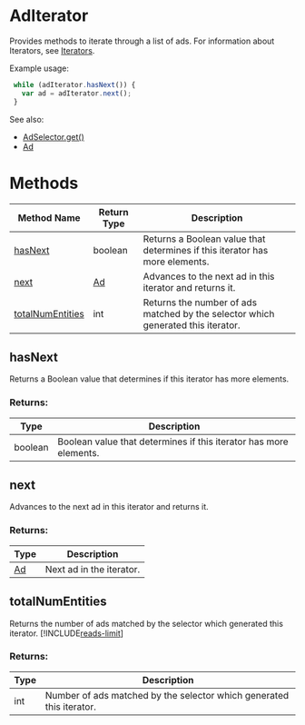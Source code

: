 # AdIterator
Provides methods to iterate through a list of ads. For information about Iterators, see [Iterators](../concepts/iterators).

Example usage:
```javascript
 while (adIterator.hasNext()) {
   var ad = adIterator.next();
 }
```

See also:
- [AdSelector.get()](./AdSelector#get)
- [Ad](./Ad)

# Methods
|Method Name|Return Type|Description|
|-|-|-
[hasNext](#hasnext)|boolean|Returns a Boolean value that determines if this iterator has more elements.
[next](#next)|[Ad](./Ad)|Advances to the next ad in this iterator and returns it.
[totalNumEntities](#totalnumentities)|int|Returns the number of ads matched by the selector which generated this iterator.

## <a name="hasnext"></a>hasNext
Returns a Boolean value that determines if this iterator has more elements.

### Returns:
|Type|Description|
|-|-
boolean|Boolean value that determines if this iterator has more elements.

## <a name="next"></a>next
Advances to the next ad in this iterator and returns it.

### Returns:
|Type|Description|
|-|-
[Ad](./Ad)|Next ad in the iterator.

## <a name="totalnumentities"></a>totalNumEntities
Returns the number of ads matched by the selector which generated this iterator. [!INCLUDE[reads-limit](../includes/reads-limit.md)]

### Returns:
|Type|Description|
|-|-
int|Number of ads matched by the selector which generated this iterator.

